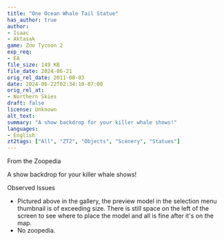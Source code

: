 ```yaml
---
title: "One Ocean Whale Tail Statue"
has_author: true
author: 
- Isaac
- Aktasak
game: Zoo Tycoon 2
exp_req: 
- EA
file_size: 149 KB
file_date: 2024-06-21
orig_rel_date: 2011-08-03
date: 2024-06-22T02:34:10-07:00
orig_rel_at: 
- Northern Skies
draft: false
license: Unknown
alt_text: 
summary: "A show backdrop for your killer whale shows!"
languages:
- English
zt2tags: ["All", "ZT2", "Objects", "Scenery", "Statues"]
---
```



From the Zoopedia


A show backdrop for your killer whale shows!


Observed Issues


- Pictured above in the gallery, the preview model in the selection menu thumbnail is of exceeding size. There is still space on the left of the screen to see where to place the model and all is fine after it's on the map.
- No zoopedia.